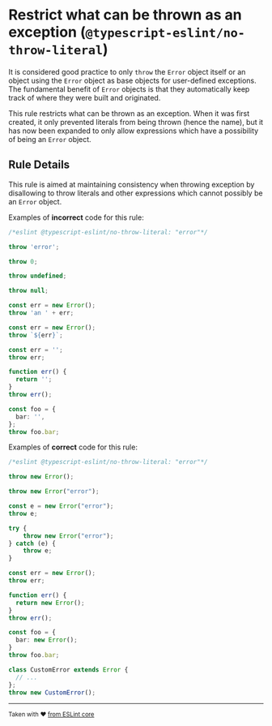 # Restrict what can be thrown as an exception (`@typescript-eslint/no-throw-literal`)

It is considered good practice to only `throw` the `Error` object itself or an object using the `Error` object as base objects for user-defined exceptions.
The fundamental benefit of `Error` objects is that they automatically keep track of where they were built and originated.

This rule restricts what can be thrown as an exception. When it was first created, it only prevented literals from being thrown (hence the name), but it has now been expanded to only allow expressions which have a possibility of being an `Error` object.

## Rule Details

This rule is aimed at maintaining consistency when throwing exception by disallowing to throw literals and other expressions which cannot possibly be an `Error` object.

Examples of **incorrect** code for this rule:

```ts
/*eslint @typescript-eslint/no-throw-literal: "error"*/

throw 'error';

throw 0;

throw undefined;

throw null;

const err = new Error();
throw 'an ' + err;

const err = new Error();
throw `${err}`;

const err = '';
throw err;

function err() {
  return '';
}
throw err();

const foo = {
  bar: '',
};
throw foo.bar;
```

Examples of **correct** code for this rule:

```ts
/*eslint @typescript-eslint/no-throw-literal: "error"*/

throw new Error();

throw new Error("error");

const e = new Error("error");
throw e;

try {
    throw new Error("error");
} catch (e) {
    throw e;
}

const err = new Error();
throw err;

function err() {
  return new Error();
}
throw err();

const foo = {
  bar: new Error();
}
throw foo.bar;

class CustomError extends Error {
  // ...
};
throw new CustomError();
```

---

<sup>Taken with ❤️ [from ESLint core](https://github.com/eslint/eslint/blob/master/docs/rules/no-throw-literal.md)</sup>

